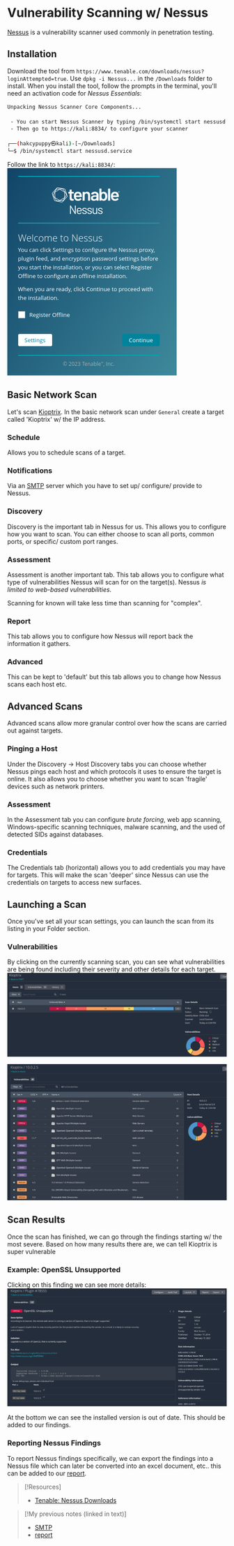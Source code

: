 
# Vulnerability Scanning w/ Nessus
[Nessus](../../../cybersecurity/TTPs/recon/tools/vuln-scanning/nessus.md) is a vulnerability scanner used commonly in penetration testing. 
## Installation
Download the tool from `https://www.tenable.com/downloads/nessus?loginAttempted=true`. Use `dpkg -i Nessus...` in the `/Downloads` folder to install. When you install the tool, follow the prompts in the terminal, you'll need an activation code for *Nessus Essentials*:
```bash
Unpacking Nessus Scanner Core Components...

 - You can start Nessus Scanner by typing /bin/systemctl start nessusd.service
 - Then go to https://kali:8834/ to configure your scanner

┌──(hakcypuppy㉿kali)-[~/Downloads]
└─$ /bin/systemctl start nessusd.service   
```
Follow the link to `https://kali:8834/`:![](/PNPT/PNPT-pics/nessus-1.png)

## Basic Network Scan
Let's scan [Kioptrix](/PNPT/PEH/scanning-enumeration/kioptrix.md). In the basic network scan under `General` create a target called 'Kioptrix' w/ the IP address.
### Schedule
Allows you to schedule scans of a target.
### Notifications
Via an [SMTP](/networking/protocols/SMTP.md) server which you have to set up/ configure/ provide to Nessus.
### Discovery
Discovery is the important tab in Nessus for us. This allows you to configure how you want to scan. You can either choose to scan all ports, common ports, or specific/ custom port ranges.
### Assessment
Assessment is another important tab. This tab allows you to configure what type of vulnerabilities Nessus will scan for on the target(s). Nessus *is limited to web-based vulnerabilities.*

Scanning for known will take less time than scanning for "complex".
### Report
This tab allows you to configure how Nessus will report back the information it gathers.
### Advanced
This can be kept to 'default' but this tab allows you to change how Nessus scans each host etc.
## Advanced Scans
Advanced scans allow more granular control over how the scans are carried out against targets.
### Pinging a Host
Under the Discovery -> Host Discovery tabs you can choose whether Nessus pings each host and which protocols it uses to ensure the target is online. It also allows you to choose whether you want to scan 'fragile' devices such as network printers.
### Assessment
In the Assessment tab you can configure *brute forcing*, web app scanning, Windows-specific scanning techniques, malware scanning, and the used of detected SIDs against databases.
### Credentials
The Credentials tab (horizontal) allows you to add credentials you may have for targets. This will make the scan 'deeper' since Nessus can use the credentials on targets to access new surfaces.
## Launching a Scan
Once you've set all your scan settings, you can launch the scan from its listing in your Folder section.
### Vulnerabilities
By clicking on the currently scanning scan, you can see what vulnerabilities are being found including their severity and other details for each target.
![](/PNPT/PNPT-pics/nessus-2.png)

![](/PNPT/PNPT-pics/nessus-3.png)

## Scan Results
Once the scan has finished, we can go through the findings starting w/ the most severe. Based on how many results there are, we can tell Kioptrix is super vulnerable
### Example: OpenSSL Unsupported
Clicking on this finding we can see more details:
![](/PNPT/PNPT-pics/nessus-4.png)

At the bottom we can see the installed version is out of date. This should be added to our findings.
### Reporting Nessus Findings
To report Nessus findings specifically, we can export the findings into a Nessus file which can later be converted into an excel document, etc.. this can be added to our [report](/cybersecurity/pen-testing/report-writing.md).

> [!Resources]
> - [Tenable: Nessus Downloads](https://www.tenable.com/downloads/nessus?loginAttempted=true)

> [!My previous notes (linked in text)]
> - [SMTP](https://github.com/TrshPuppy/obsidian-notes/tree/main/networking/protocols/SMTP.md)
> - [report](https://github.com/TrshPuppy/obsidian-notes/tree/main/cybersecurity/pen-testing/report-writing.md)

